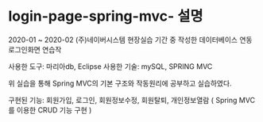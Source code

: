 # login-page-spring-mvc- 설명

2020-01 ~ 2020-02 (주)네이버시스템 현장실습 기간 중 작성한 데이터베이스 연동 로그인화면 연습작

사용한 도구: 마리아db, Eclipse
사용한 기술: mySQL, SPRING MVC

위 실습을 통해 Spring MVC의 기본 구조와 작동원리에 공부하고 실습하였다.

구현된 기능: 회원가입, 로그인, 회원정보수정, 회원탈퇴, 개인정보열람 ( Spring MVC를 이용한 CRUD 기능 구현 )
